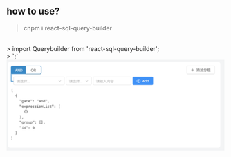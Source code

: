 ## how to use?
> cnpm i react-sql-query-builder
<br />
> import Querybuilder from 'react-sql-query-builder';
<br />
> `<Querybuilder />;`

<img src="assets/img/demo.png">